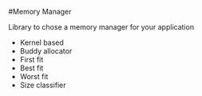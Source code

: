 #Memory Manager

Library to chose a memory manager for your application

* Kernel based
* Buddy allocator
* First fit
* Best fit
* Worst fit
* Size classifier
